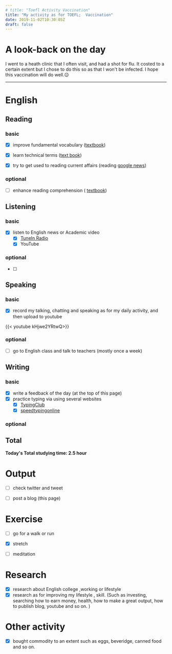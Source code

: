 ```yaml
---
# title: "Toefl Activity Vaccination"
title: "My activity as for TOEFL;  Vaccination"
date: 2019-11-02T10:30:05Z
draft: false
---
```


# A look-back on the day



I went to a heath clinic that I often visit, and had a shot for flu. It costed to a certain extent but I chose to do this so as that I won't be infected.
I hope this vaccination will do well.😉











---



# English

## Reading

### basic

- [x] improve fundamental vocabulary ([textbook](https://www.amazon.co.jp/dp/4010941855/))
- [x] learn technical terms ([text book](https://www.amazon.co.jp/dp/4866390611/))

- [x] try to get used to reading current affairs (reading [google news](https://news.google.com/))

### optional

- [ ] enhance reading  comprehension ( [textbook](https://www.amazon.co.jp/dp/4010323310/))





## Listening

### basic

- [x] listen to English news or Academic video 
  - [x] [TuneIn Radio](https://tunein.com)
  - [x] YouTube

### optional

- [ ] 





## Speaking

### basic

- [x] record my talking, chatting and speaking as for my daily activity, and then upload to youtube

{{< youtube kHjwe2YRtwQ>}}

### optional

- [ ] go to English class and talk to teachers (mostly once a week)

  






## Writing

### basic

- [x] write a feedback of the day (at the top of this page)
- [x] practice typing via using several websites
  - [x] [TypingClub](https://www.typingclub.com)
  - [x] [speedtypingonline](https://www.speedtypingonline.com/games/type-the-alphabet.php)

### optional



## Total

**Today's Total studying time:     2.5 hour**







# Output

- [ ] check twitter and tweet 
- [ ] post a blog (this page)



# Exercise

- [ ] go for a walk or run

- [x] stretch

- [ ] meditation

  

# Research

- [x] research about English college ,working or lifestyle
- [x] research as for improving my lifestyle , skill. (Such as investing, searching how to earn money, health, how to make a great output, how to publish blog, youtube and so on. )

# Other activity

- [x] bought commodity to an extent such as eggs, beveridge, canned food and so on.
